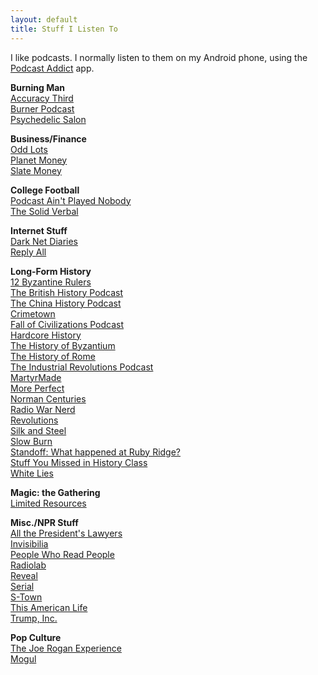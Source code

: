 ```yaml
---
layout: default
title: Stuff I Listen To
---
```


I like podcasts. I normally listen to them on my Android phone, using the [Podcast Addict](https://play.google.com/store/apps/details?id=com.bambuna.podcastaddict) app.

**Burning Man**  
[Accuracy Third](https://accuracythird.com/)  
[Burner Podcast](http://www.burnerpodcast.com/)    
[Psychedelic Salon](https://psychedelicsalon.com/)  

**Business/Finance**  
[Odd Lots](https://www.bloomberg.com/podcasts/odd_lots)  
[Planet Money](https://www.npr.org/podcasts/510289/planet-money/)  
[Slate Money](https://slate.com/podcasts/slate-money)  

**College Football**  
[Podcast Ain't Played Nobody](https://soundcloud.com/aintplayednobody)  
[The Solid Verbal](https://www.solidverbal.com/)  

**Internet Stuff**  
[Dark Net Diaries](https://darknetdiaries.com/)  
[Reply All](https://gimletmedia.com/reply-all/)  

**Long-Form History**  
[12 Byzantine Rulers](https://12byzantinerulers.com/)  
[The British History Podcast](https://www.thebritishhistorypodcast.com/)  
[The China History Podcast](https://recordedhistory.net/china-history/)  
[Crimetown](https://gimletmedia.com/show/crimetown/)  
[Fall of Civilizations Podcast](https://fallofcivilizationspodcast.com/)  
[Hardcore History](https://www.dancarlin.com/hardcore-history-series/)  
[The History of Byzantium](https://thehistoryofbyzantium.com/)  
[The History of Rome](http://www.thehistoryofrome.typepad.com/)  
[The Industrial Revolutions Podcast](https://industrialrevolutionspod.com/)  
[MartyrMade](https://www.martyrmade.com/)  
[More Perfect](https://www.wnyc.org/shows/radiolabmoreperfect/)  
[Norman Centuries](https://normancenturies.com/)  
[Radio War Nerd](https://www.patreon.com/radiowarnerd)  
[Revolutions](https://www.revolutionspodcast.com/)  
[Silk and Steel](https://www.patreon.com/silknsteel)  
[Slow Burn](https://slate.com/slow-burn)  
[Standoff: What happened at Ruby Ridge?](https://feeds.megaphone.fm/slate-presents)  
[Stuff You Missed in History Class](https://www.missedinhistory.com/)  
[White Lies](https://www.npr.org/podcasts/510343/white-lies)  

**Magic: the Gathering**  
[Limited Resources](http://lrcast.com/)

**Misc./NPR Stuff**   
[All the President's Lawyers](https://www.kcrw.com/news-culture/shows/lrc-presents-all-the-presidents-lawyers)  
[Invisibilia](https://www.npr.org/podcasts/510307/invisibilia)  
[People Who Read People](https://open.spotify.com/episode/6PQP6fOKog6DFXuPPJrnpi?si=xkXQfAaxQ8-dsezD4cfskw)  
[Radiolab](http://www.radiolab.org/)  
[Reveal](https://www.revealnews.org/)  
[Serial](https://serialpodcast.org/)  
[S-Town](https://stownpodcast.org/)  
[This American Life](https://www.thisamericanlife.org/podcast)  
[Trump, Inc.](https://www.npr.org/podcasts/583340964/trump-inc)  

**Pop Culture**  
[The Joe Rogan Experience](https://www.joerogan.com/)  
[Mogul](https://gimletmedia.com/mogul/)  
